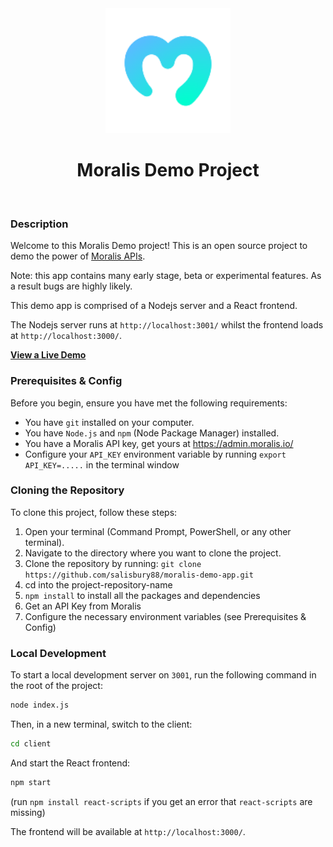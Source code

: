 <div align="center">
    <a align="center" href="https://moralis.io" target="_blank">
      <img src="https://github.com/MoralisWeb3/Moralis-JS-SDK/raw/main/assets/moralis-logo.svg" alt="Moralis JS SDK" height=200/>
    </a>
    <h1 align="center">Moralis Demo Project</h1>
  <br/>
</div>

### Description
<p>Welcome to this Moralis Demo project! This is an open source project to demo the power of <a href="https://moralis.io?ref=demo-app" target="_blank">Moralis APIs</a>.</p>
<p>Note: this app contains many early stage, beta or experimental features. As a result bugs are highly likely.</p>

This demo app is comprised of a Nodejs server and a React frontend.

The Nodejs server runs at `http://localhost:3001/` whilst the frontend loads at `http://localhost:3000/`. 

<b><a href="https://moralis-portfolio-staging-f5f5e6cfeae8.herokuapp.com/" target="_blank">View a Live Demo</a></b>

### Prerequisites & Config
Before you begin, ensure you have met the following requirements:
- You have `git` installed on your computer.
- You have `Node.js` and `npm` (Node Package Manager) installed.
- You have a Moralis API key, get yours at <a href="https://admin.moralis.io/" target="_blank">https://admin.moralis.io/</a>
- Configure your `API_KEY` environment variable by running `export API_KEY=.....` in the terminal window

### Cloning the Repository

To clone this project, follow these steps:

1. Open your terminal (Command Prompt, PowerShell, or any other terminal).
2. Navigate to the directory where you want to clone the project.
3. Clone the repository by running:
`git clone https://github.com/salisbury88/moralis-demo-app.git`
4. cd into the project-repository-name
5. `npm install` to install all the packages and dependencies
6. Get an API Key from Moralis
7. Configure the necessary environment variables (see Prerequisites & Config)

### Local Development
To start a local development server on `3001`, run the following command in the root of the project:

```sh
node index.js
```

Then, in a new terminal, switch to the client:
```sh
cd client
```

And start the React frontend:

```sh
npm start
```

(run `npm install react-scripts` if you get an error that `react-scripts` are missing)

The frontend will be available at `http://localhost:3000/`. 
